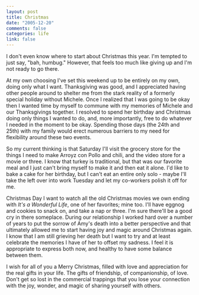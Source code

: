 ```yaml
--- 
layout: post
title: Christmas
date: "2005-12-20"
comments: false
categories: life
link: false
---
```

I don't even know where to start about Christmas this year. I'm tempted to just say, "bah, humbug." However, that feels too much like giving up and I'm not ready to go there.

At my own choosing I've set this weekend up to be entirely on my own, doing only what I want. Thanksgiving was good, and I appreciated having other people around to shelter me from the stark reality of a formerly special holiday without Michele. Once I realized that I was going to be okay then I wanted time by myself to commune with my memories of Michele and our Thanksgivings together. I resolved to spend her birthday and Christmas doing only things I wanted to do, and, more importantly, free to do whatever I needed in the moment to be okay. Spending those days (the 24th and 25th) with my family would erect numerous barriers to my need for flexibility around these two events.

So my current thinking is that Saturday I'll visit the grocery store for the things I need to make Arroyz con Pollo and chili, and the video store for a movie or three. I know that turkey is traditional, but that was our favorite meal and I just can't bring myself to make it and then eat it alone. I'd like to bake a cake for her birthday, but I can't eat an entire only solo - maybe I'll take the left over into work Tuesday and let my co-workers polish it off for me.

Christmas Day I want to watch all the old Christmas movies we own ending with <em>It's a Wonderful Life</em>, one of her favorites; mine too. I'll have eggnog and cookies to snack on, and take a nap or three. I'm sure there'll be a good cry in there someplace. During our relationship I worked hard over a number of years to put the sorrow of Amy's death into a better perspective and that ultimately allowed me to start having joy and magic around Christmas again. I know that I am still grieving her death but I want to try and at least celebrate the memories I have of her to offset my sadness. I feel it is appropriate to express both now, and healthy to have some balance between them.

I wish for all of you a Merry Christmas, filled with love and appreciation for the real gifts in your life. The gifts of friendship, of companionship, of love. Don't get so lost in the commercial trappings that you lose your connection with the joy, wonder, and magic of sharing yourself with others.
